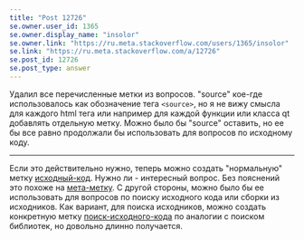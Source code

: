 ```yaml
---
title: "Post 12726"
se.owner.user_id: 1365
se.owner.display_name: "insolor"
se.owner.link: "https://ru.meta.stackoverflow.com/users/1365/insolor"
se.link: "https://ru.meta.stackoverflow.com/a/12726"
se.post_id: 12726
se.post_type: answer
---
```

<p>Удалил все перечисленные метки из вопросов. &quot;source&quot; кое-где использовалось как обозначение тега <code>&lt;source&gt;</code>, но я не вижу смысла для каждого html тега или например для каждой функции или класса qt добавлять отдельную метку. Можно было бы &quot;source&quot; оставить, но ее бы все равно продолжали бы использовать для вопросов по исходному коду.</p>
<hr />
<p>Если это действительно нужно, теперь можно создать &quot;нормальную&quot; метку <a href="https://ru.stackoverflow.com/questions/tagged/%d0%b8%d1%81%d1%85%d0%be%d0%b4%d0%bd%d1%8b%d0%b9-%d0%ba%d0%be%d0%b4" class="post-tag" title="показать вопросы с меткой [исходный-код]" aria-label="показать вопросы с меткой [исходный-код]" rel="tag" aria-labelledby="tag-исходный-код-tooltip-container">исходный-код</a>. Нужно ли - интересный вопрос. Без пояснений это похоже на <a href="https://ru.meta.stackoverflow.com/q/1160/1365">мета-метку</a>. С другой стороны, можно было бы ее использовать для вопросов по поиску исходного кода или сборки из исходников. Как вариант, для поиска исходников, можно создать конкретную метку <a href="https://ru.stackoverflow.com/questions/tagged/%d0%bf%d0%be%d0%b8%d1%81%d0%ba-%d0%b8%d1%81%d1%85%d0%be%d0%b4%d0%bd%d0%be%d0%b3%d0%be-%d0%ba%d0%be%d0%b4%d0%b0" class="post-tag" title="показать вопросы с меткой [поиск-исходного-кода]" aria-label="показать вопросы с меткой [поиск-исходного-кода]" rel="tag" aria-labelledby="tag-поиск-исходного-кода-tooltip-container">поиск-исходного-кода</a> по аналогии с поиском библиотек, но довольно длинно получается.</p>
